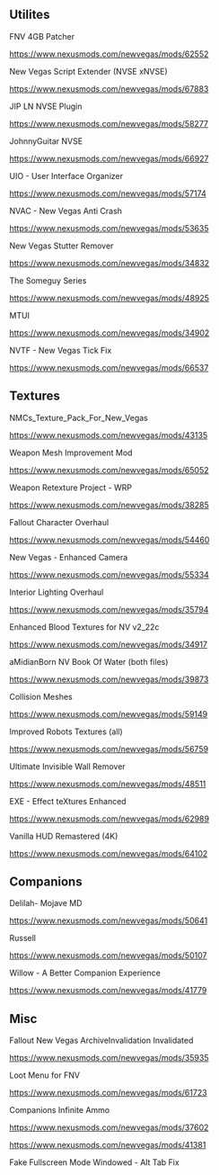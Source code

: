 ## Utilites

FNV 4GB Patcher

https://www.nexusmods.com/newvegas/mods/62552

New Vegas Script Extender (NVSE xNVSE)

https://www.nexusmods.com/newvegas/mods/67883

JIP LN NVSE Plugin

https://www.nexusmods.com/newvegas/mods/58277

JohnnyGuitar NVSE

https://www.nexusmods.com/newvegas/mods/66927

UIO - User Interface Organizer

https://www.nexusmods.com/newvegas/mods/57174

NVAC - New Vegas Anti Crash

https://www.nexusmods.com/newvegas/mods/53635

New Vegas Stutter Remover

https://www.nexusmods.com/newvegas/mods/34832

The Someguy Series

https://www.nexusmods.com/newvegas/mods/48925

MTUI

https://www.nexusmods.com/newvegas/mods/34902

NVTF - New Vegas Tick Fix

https://www.nexusmods.com/newvegas/mods/66537

## Textures

NMCs_Texture_Pack_For_New_Vegas

https://www.nexusmods.com/newvegas/mods/43135

Weapon Mesh Improvement Mod

https://www.nexusmods.com/newvegas/mods/65052

Weapon Retexture Project - WRP

https://www.nexusmods.com/newvegas/mods/38285

Fallout Character Overhaul

https://www.nexusmods.com/newvegas/mods/54460

New Vegas - Enhanced Camera

https://www.nexusmods.com/newvegas/mods/55334

Interior Lighting Overhaul

https://www.nexusmods.com/newvegas/mods/35794

Enhanced Blood Textures for NV v2_22c

https://www.nexusmods.com/newvegas/mods/34917

aMidianBorn NV Book Of Water (both files)

https://www.nexusmods.com/newvegas/mods/39873

Collision Meshes

https://www.nexusmods.com/newvegas/mods/59149

Improved Robots Textures (all)

https://www.nexusmods.com/newvegas/mods/56759

Ultimate Invisible Wall Remover

https://www.nexusmods.com/newvegas/mods/48511

EXE - Effect teXtures Enhanced

https://www.nexusmods.com/newvegas/mods/62989

Vanilla HUD Remastered (4K)

https://www.nexusmods.com/newvegas/mods/64102

## Companions

Delilah- Mojave MD

https://www.nexusmods.com/newvegas/mods/50641

Russell

https://www.nexusmods.com/newvegas/mods/50107

Willow - A Better Companion Experience

https://www.nexusmods.com/newvegas/mods/41779

## Misc

Fallout New Vegas ArchiveInvalidation Invalidated

https://www.nexusmods.com/newvegas/mods/35935

Loot Menu for FNV

https://www.nexusmods.com/newvegas/mods/61723

Companions Infinite Ammo

https://www.nexusmods.com/newvegas/mods/37602

https://www.nexusmods.com/newvegas/mods/41381

Fake Fullscreen Mode Windowed - Alt Tab Fix
